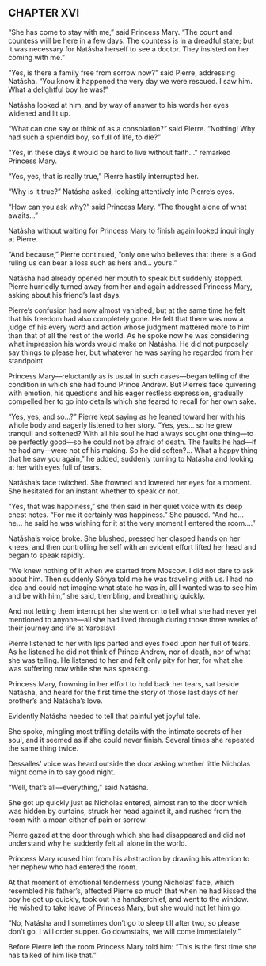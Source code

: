 ## CHAPTER XVI

“She has come to stay with me,” said Princess Mary. “The count and
countess will be here in a few days. The countess is in a dreadful
state; but it was necessary for Natásha herself to see a doctor. They
insisted on her coming with me.”

“Yes, is there a family free from sorrow now?” said Pierre, addressing
Natásha. “You know it happened the very day we were rescued. I saw him.
What a delightful boy he was!”

Natásha looked at him, and by way of answer to his words her eyes
widened and lit up.

“What can one say or think of as a consolation?” said Pierre. “Nothing!
Why had such a splendid boy, so full of life, to die?”

“Yes, in these days it would be hard to live without faith...” remarked
Princess Mary.

“Yes, yes, that is really true,” Pierre hastily interrupted her.

“Why is it true?” Natásha asked, looking attentively into Pierre’s eyes.

“How can you ask why?” said Princess Mary. “The thought alone of what
awaits...”

Natásha without waiting for Princess Mary to finish again looked
inquiringly at Pierre.

“And because,” Pierre continued, “only one who believes that there is a
God ruling us can bear a loss such as hers and... yours.”

Natásha had already opened her mouth to speak but suddenly stopped.
Pierre hurriedly turned away from her and again addressed Princess Mary,
asking about his friend’s last days.

Pierre’s confusion had now almost vanished, but at the same time he felt
that his freedom had also completely gone. He felt that there was now a
judge of his every word and action whose judgment mattered more to
him than that of all the rest of the world. As he spoke now he was
considering what impression his words would make on Natásha. He did
not purposely say things to please her, but whatever he was saying he
regarded from her standpoint.

Princess Mary—reluctantly as is usual in such cases—began telling of
the condition in which she had found Prince Andrew. But Pierre’s face
quivering with emotion, his questions and his eager restless expression,
gradually compelled her to go into details which she feared to recall
for her own sake.

“Yes, yes, and so...?” Pierre kept saying as he leaned toward her with
his whole body and eagerly listened to her story. “Yes, yes... so he
grew tranquil and softened? With all his soul he had always sought
one thing—to be perfectly good—so he could not be afraid of death. The
faults he had—if he had any—were not of his making. So he did soften?...
What a happy thing that he saw you again,” he added, suddenly turning to
Natásha and looking at her with eyes full of tears.

Natásha’s face twitched. She frowned and lowered her eyes for a moment.
She hesitated for an instant whether to speak or not.

“Yes, that was happiness,” she then said in her quiet voice with its
deep chest notes. “For me it certainly was happiness.” She paused. “And
he... he... he said he was wishing for it at the very moment I entered
the room....”

Natásha’s voice broke. She blushed, pressed her clasped hands on her
knees, and then controlling herself with an evident effort lifted her
head and began to speak rapidly.

“We knew nothing of it when we started from Moscow. I did not dare to
ask about him. Then suddenly Sónya told me he was traveling with us. I
had no idea and could not imagine what state he was in, all I wanted was
to see him and be with him,” she said, trembling, and breathing quickly.

And not letting them interrupt her she went on to tell what she had
never yet mentioned to anyone—all she had lived through during those
three weeks of their journey and life at Yaroslávl.

Pierre listened to her with lips parted and eyes fixed upon her full of
tears. As he listened he did not think of Prince Andrew, nor of death,
nor of what she was telling. He listened to her and felt only pity for
her, for what she was suffering now while she was speaking.

Princess Mary, frowning in her effort to hold back her tears, sat beside
Natásha, and heard for the first time the story of those last days of
her brother’s and Natásha’s love.

Evidently Natásha needed to tell that painful yet joyful tale.

She spoke, mingling most trifling details with the intimate secrets of
her soul, and it seemed as if she could never finish. Several times she
repeated the same thing twice.

Dessalles’ voice was heard outside the door asking whether little
Nicholas might come in to say good night.

“Well, that’s all—everything,” said Natásha.

She got up quickly just as Nicholas entered, almost ran to the door
which was hidden by curtains, struck her head against it, and rushed
from the room with a moan either of pain or sorrow.

Pierre gazed at the door through which she had disappeared and did not
understand why he suddenly felt all alone in the world.

Princess Mary roused him from his abstraction by drawing his attention
to her nephew who had entered the room.

At that moment of emotional tenderness young Nicholas’ face, which
resembled his father’s, affected Pierre so much that when he had kissed
the boy he got up quickly, took out his handkerchief, and went to the
window. He wished to take leave of Princess Mary, but she would not let
him go.

“No, Natásha and I sometimes don’t go to sleep till after two, so please
don’t go. I will order supper. Go downstairs, we will come immediately.”

Before Pierre left the room Princess Mary told him: “This is the first
time she has talked of him like that.”





